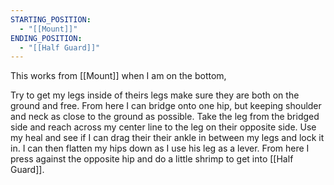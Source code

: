 ```yaml
---
STARTING_POSITION:
  - "[[Mount]]"
ENDING_POSITION:
  - "[[Half Guard]]"
---
```

This works from [[Mount]] when I am on the bottom, 

Try to get my legs inside of theirs legs make sure they are both on the ground and free. From here I can bridge onto one hip, but keeping shoulder and neck as close to the ground as possible. Take the leg from the bridged side and reach across my center line to the leg on their opposite side. Use my heal and see if I can drag their their ankle in between my legs and lock it in. I can then flatten my hips down as I use his leg as a lever. From here I press against the opposite hip and do a little shrimp to get into [[Half Guard]].
